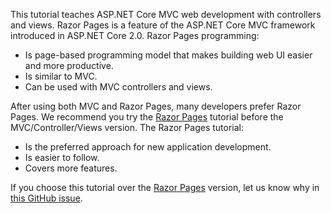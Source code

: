 This tutorial teaches ASP.NET Core MVC web development with controllers and views. Razor Pages is a feature of the ASP.NET Core MVC framework introduced in ASP.NET Core 2.0. Razor Pages programming:

* Is page-based programming model that makes building web UI easier and more productive. 
* Is similar to MVC.
* Can be used with MVC controllers and views.

After using both MVC and Razor Pages, many developers prefer Razor Pages. We recommend you try the [Razor Pages](xref:tutorials/razor-pages/razor-pages-start) tutorial before the MVC/Controller/Views version. The Razor Pages tutorial:

* Is the preferred approach for new application development.
* Is easier to follow.
* Covers more features.

If you choose this tutorial over the [Razor Pages](xref:tutorials/razor-pages/razor-pages-start) version, let us know why in [this GitHub issue](https://github.com/aspnet/Docs/issues/6146).
